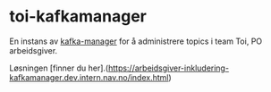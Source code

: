 # toi-kafkamanager

En instans av [kafka-manager](https://github.com/navikt/kafka-manager) for å administrere topics i team Toi, PO arbeidsgiver.

Løsningen [finner du her].(https://arbeidsgiver-inkludering-kafkamanager.dev.intern.nav.no/index.html)
